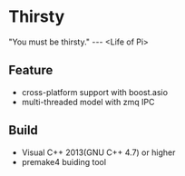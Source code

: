 Thirsty
=======

"You must be thirsty."  --- &lt;Life of Pi>

Feature
------

* cross-platform support with boost.asio
* multi-threaded model with zmq IPC


Build
------

* Visual C++ 2013(GNU C++ 4.7) or higher
* premake4 buiding tool

